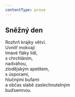 ```yaml
---
contentType: prose
---
```


## Sněžný den

Rozhrň krajky větví.  
Uvnitř mokvají  
tmavé fláky lidí,  
s chrchláním,  
nadváhou,  
zlodějským apetitem,  
s úsporami,  
hlučnými bufami  
a občas slabě zaslechnutelným  
buďsemnou.
